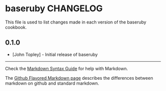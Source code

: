 baseruby CHANGELOG
==================

This file is used to list changes made in each version of the baseruby cookbook.

0.1.0
-----
- [John Topley] - Initial release of baseruby

- - -
Check the [Markdown Syntax Guide](http://daringfireball.net/projects/markdown/syntax) for help with Markdown.

The [Github Flavored Markdown page](http://github.github.com/github-flavored-markdown/) describes the differences between markdown on github and standard markdown.
